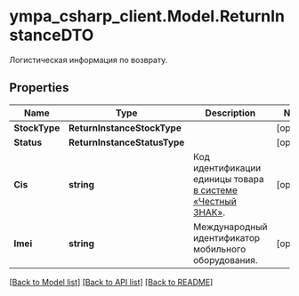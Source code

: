 # ympa_csharp_client.Model.ReturnInstanceDTO
Логистическая информация по возврату.

## Properties

Name | Type | Description | Notes
------------ | ------------- | ------------- | -------------
**StockType** | **ReturnInstanceStockType** |  | [optional] 
**Status** | **ReturnInstanceStatusType** |  | [optional] 
**Cis** | **string** | Код идентификации единицы товара [в системе «Честный ЗНАК»](https://честныйзнак.рф/). | [optional] 
**Imei** | **string** | Международный идентификатор мобильного оборудования. | [optional] 

[[Back to Model list]](../README.md#documentation-for-models) [[Back to API list]](../README.md#documentation-for-api-endpoints) [[Back to README]](../README.md)

